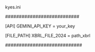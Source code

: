 kyes.ini

###########################

[API]
GEMINI_API_KEY = your_key

[FILE_PATH]
XBRL_FILE_2024 = path_xbrl

############################
